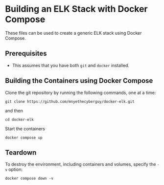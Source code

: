 # Building an ELK Stack with Docker Compose

These files can be used to create a generic ELK stack using Docker Compose.

## Prerequisites

- This assumes that you have both `git` and `docker` installed.

## Building the Containers using Docker Compose

Clone the git repository by running the following commands, one at a time:

```
git clone https://github.com/mnyethecyberguy/docker-elk.git
```
and then

```
cd docker-elk
```
Start the containers

```
docker compose up
```

## Teardown

To destroy the environment, including containers and volumes, specify the `-v` option:

```
docker compose down -v
```